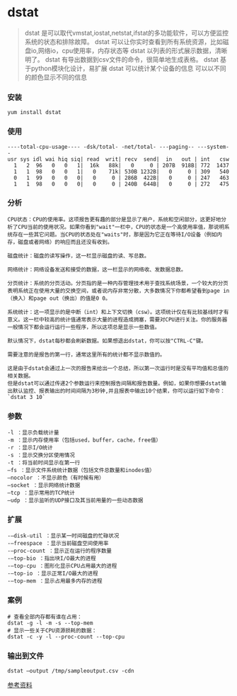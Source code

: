 # dstat
> dstat 是可以取代vmstat,iostat,netstat,ifstat的多功能软件，可以方便监控系统的状态和排除故障。
> dstat 可以让你实时查看到所有系统资源，比如磁盘io,网络io，cpu使用率，内存状态等
> dstat 以列表的形式展示数据，清晰明了。
> dstat 有导出数据到csv文件的命令，很简单地生成表格。
> dstat 基于python模块化设计，易扩展
> dstat 可以统计某个设备的信息
> 可以以不同的颜色显示不同的信息

### 安装
``` shell
yum install dstat
```

### 使用
``` shell
----total-cpu-usage---- -dsk/total- -net/total- ---paging-- ---system--
usr sys idl wai hiq siq| read  writ| recv  send|  in   out | int   csw
  1   2  96   0   0   1|  16k   88k|   0     0 | 207B  918B| 772  1437
  1   1  98   0   0   1|   0    71k| 530B 1232B|   0     0 | 309   540
  0   1  99   0   0   0|   0     0 | 286B  422B|   0     0 | 247   463
  1   1  98   0   0   0|   0     0 | 240B  644B|   0     0 | 272   475
```

### 分析
``` shell
CPU状态：CPU的使用率。这项报告更有趣的部分是显示了用户，系统和空闲部分，这更好地分析了CPU当前的使用状况。如果你看到"wait"一栏中，CPU的状态是一个高使用率值，那说明系统存在一些其它问题。当CPU的状态处在"waits"时，那是因为它正在等待I/O设备（例如内存，磁盘或者网络）的响应而且还没有收到。

磁盘统计：磁盘的读写操作，这一栏显示磁盘的读、写总数。

网络统计：网络设备发送和接受的数据，这一栏显示的网络收、发数据总数。

分页统计：系统的分页活动。分页指的是一种内存管理技术用于查找系统场景，一个较大的分页表明系统正在使用大量的交换空间，或者说内存非常分散，大多数情况下你都希望看到page in（换入）和page out（换出）的值是0 0。

系统统计：这一项显示的是中断（int）和上下文切换（csw）。这项统计仅在有比较基线时才有意义。这一栏中较高的统计值通常表示大量的进程造成拥塞，需要对CPU进行关注。你的服务器一般情况下都会运行运行一些程序，所以这项总是显示一些数值。

默认情况下，dstat每秒都会刷新数据。如果想退出dstat，你可以按"CTRL-C"键。

需要注意的是报告的第一行，通常这里所有的统计都不显示数值的。

这是由于dstat会通过上一次的报告来给出一个总结，所以第一次运行时是没有平均值和总值的相关数据。
但是dstat可以通过传递2个参数运行来控制报告间隔和报告数量。例如，如果你想要dstat输出默认监控、报表输出的时间间隔为3秒钟,并且报表中输出10个结果，你可以运行如下命令：
`dstat 3 10`
```

### 参数
```
-l ：显示负载统计量
-m ：显示内存使用率（包括used，buffer，cache，free值）
-r ：显示I/O统计
-s ：显示交换分区使用情况
-t ：将当前时间显示在第一行
–fs ：显示文件系统统计数据（包括文件总数量和inodes值）
–nocolor ：不显示颜色（有时候有用）
–socket ：显示网络统计数据
–tcp ：显示常用的TCP统计
–udp ：显示监听的UDP接口及其当前用量的一些动态数据
```
### 扩展
```
-–disk-util ：显示某一时间磁盘的忙碌状况
-–freespace ：显示当前磁盘空间使用率
-–proc-count ：显示正在运行的程序数量
-–top-bio ：指出块I/O最大的进程
-–top-cpu ：图形化显示CPU占用最大的进程
-–top-io ：显示正常I/O最大的进程
-–top-mem ：显示占用最多内存的进程
```

### 案例
```
# 查看全部内存都有谁在占用：
dstat -g -l -m -s --top-mem
# 显示一些关于CPU资源损耗的数据：
dstat -c -y -l --proc-count --top-cpu
```

### 输出到文件
```
dstat –output /tmp/sampleoutput.csv -cdn
```

[参考资料](https://linux.cn/article-3215-1.html)
